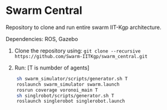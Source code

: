 # Swarm Central
Repository to clone and run entire swarm IIT-Kgp architecture.

Dependencies: ROS, Gazebo

1. Clone the repository using:
```git clone --recursive https://github.com/Swarm-IITKgp/swarm_central.git ```

2. Run: [T is numbder of agents]
```sh
	sh swarm_simulator/scripts/generator.sh T
	roslaunch swarm_simulator swarm.launch
	rosrun coverage voronoi_main T
	sh singlrobot/scripts/generator.sh T
	roslaunch singlerobot singlerobot.launch
```
	
